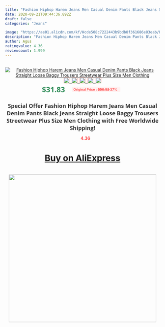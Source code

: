 ```yaml
---
title: "Fashion Hiphop Harem Jeans Men Casual Denim Pants Black Jeans Straight Loose Baggy Trousers Streetwear Plus Size Men Clothing"
date: 2020-09-21T09:44:36.892Z
draft: false
categories: "Jeans"

image: "https://ae01.alicdn.com/kf/Hcde508c7222443b9bdb8f361686e83eab/Fashion-Hiphop-Harem-Jeans-Men-Casual-Denim-Pants-Black-Jeans-Straight-Loose-Baggy-Trousers-Streetwear-Plus.jpg"
description: "Fashion Hiphop Harem Jeans Men Casual Denim Pants Black Jeans Straight Loose Baggy Trousers Streetwear Plus Size Men Clothing"
author: Agus
ratingvalue: 4.36
reviewcount: 1.999
---
```

<br>
<div style="text-align: center;">
<a href="https://s.click.aliexpress.com/e/_ASwoSv" target="_blank" rel="nofollow noopener noreferrer"><img alt="Fashion Hiphop Harem Jeans Men Casual Denim Pants Black Jeans Straight Loose Baggy Trousers Streetwear Plus Size Men Clothing" class="magnifier-image" src="https://ae01.alicdn.com/kf/Hcde508c7222443b9bdb8f361686e83eab/Fashion-Hiphop-Harem-Jeans-Men-Casual-Denim-Pants-Black-Jeans-Straight-Loose-Baggy-Trousers-Streetwear-Plus.jpg_640x640.jpg">
<br>
<img style="border:1px solid salmon" src="https://ae01.alicdn.com/kf/Hcde508c7222443b9bdb8f361686e83eab/Fashion-Hiphop-Harem-Jeans-Men-Casual-Denim-Pants-Black-Jeans-Straight-Loose-Baggy-Trousers-Streetwear-Plus.jpg_120x120.jpg">&nbsp;&nbsp;<img style="border:1px solid salmon" src="https://ae01.alicdn.com/kf/H0531113c170f4faea1276e451144c11dd/Fashion-Hiphop-Harem-Jeans-Men-Casual-Denim-Pants-Black-Jeans-Straight-Loose-Baggy-Trousers-Streetwear-Plus.jpg_120x120.jpg">&nbsp;&nbsp;<img style="border:1px solid salmon" src="https://ae01.alicdn.com/kf/Ha4e120c0805a4cbaad8e9c06c289bddeU/Fashion-Hiphop-Harem-Jeans-Men-Casual-Denim-Pants-Black-Jeans-Straight-Loose-Baggy-Trousers-Streetwear-Plus.jpg_120x120.jpg">&nbsp;&nbsp;<img style="border:1px solid salmon" src="https://ae01.alicdn.com/kf/H7e50cafd8e1c430ea58fef3ff3b819ddg/Fashion-Hiphop-Harem-Jeans-Men-Casual-Denim-Pants-Black-Jeans-Straight-Loose-Baggy-Trousers-Streetwear-Plus.jpg_120x120.jpg">&nbsp;&nbsp;<img style="border:1px solid salmon" src="https://ae01.alicdn.com/kf/H26197e84e3cf4271a767ec2f58457804v/Fashion-Hiphop-Harem-Jeans-Men-Casual-Denim-Pants-Black-Jeans-Straight-Loose-Baggy-Trousers-Streetwear-Plus.jpg_120x120.jpg"></a></div><br0>
<div style="text-align: center;"><span style="background-color: white; border: 0px; box-sizing: border-box; color: seagreen; display: inline-block; font-family: &quot;open sans&quot; , &quot;arial&quot; , &quot;helvetica&quot; , sans-serif , &quot;heiti&quot;; font-size: 24px; font-stretch: inherit; font-weight: 700; line-height: inherit; margin: 0px 10px 0px 0px; padding: 0px; vertical-align: middle;">$31.83 </span>
<span style="background: rgb(255 , 241 , 241); border-radius: 3px; border: 0px; box-sizing: border-box; color: #ff4747; display: inline-block; font-family: inherit; font-size: 12px; font-stretch: inherit; font-style: inherit; font-variant: inherit; font-weight: 600; line-height: inherit; margin: 0px; padding: 2px 5px; transform: scale(0.9); vertical-align: middle;">Original Price : <b style="text-decoration: line-through;">$50.52 </b> 37%&nbsp;&nbsp;</span></div>
<h1 style="color: #333333; display: inline-block; font-family: &quot;open sans&quot; , &quot;arial&quot; , &quot;helvetica&quot; , sans-serif , &quot;heiti&quot;; font-size: 18px; font-stretch: inherit; font-weight: 700; text-align: center;">Special Offer Fashion Hiphop Harem Jeans Men Casual Denim Pants Black Jeans Straight Loose Baggy Trousers Streetwear Plus Size Men Clothing with Free Worldwide Shipping!</h1>
<div style="color: #ff4747; text-align: center;">
<img src="https://4.bp.blogspot.com/-M0ZcTcb-5uY/XleCXlxnR4I/AAAAAAAAAEc/OrjgMkXV1oMQFaCRZj5HQwOCBcu3w1FegCPcBGAYYCw/s1600/star.png" style="height: 15px;">&nbsp;<b>4.36</b></div>
<div class="button_cont" align="center"><a class="buynow_a" href="https://s.click.aliexpress.com/e/_ASwoSv" target="_blank" rel="nofollow noopener noreferrer"><H1>Buy on AliExpress</H1></a></div><br>
<div class="separator" style="clear: both; text-align: center;">
<img src="https://lh3.googleusercontent.com/-pTy5HemUv9M/XlePHvY0dAI/AAAAAAAAAE4/0nX5iRUoIWY8eMW9Dpxeirr157OZliDIgCLcBGAsYHQ/s1600/badge.gif" width="480">
</div>
